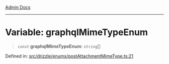 [Admin Docs](/)

***

# Variable: graphqlMimeTypeEnum

> `const` **graphqlMimeTypeEnum**: `string`[]

Defined in: [src/drizzle/enums/postAttachmentMimeType.ts:21](https://github.com/NishantSinghhhhh/talawa-api/blob/b87b8a22e4088f1ea75d4769c10896977d674855/src/drizzle/enums/postAttachmentMimeType.ts#L21)
